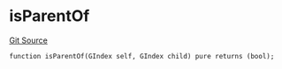 # isParentOf
[Git Source](https://github.com/lidofinance/community-staking-module/blob/49f6937ff74cffecb74206f771c12be0e9e28448/src/lib/GIndex.sol)


```solidity
function isParentOf(GIndex self, GIndex child) pure returns (bool);
```

